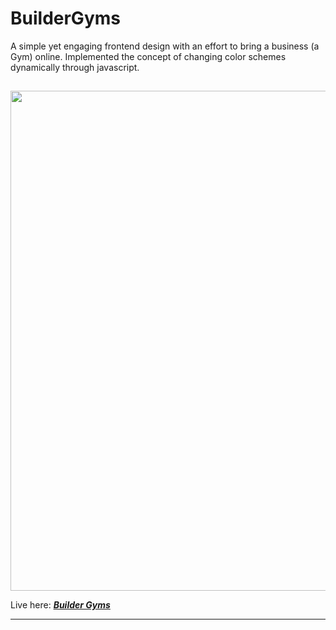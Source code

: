 # BuilderGyms
A simple yet engaging frontend design with an effort to bring a business (a Gym) online. Implemented the concept of changing color schemes dynamically through javascript.
## 
<img  width="800px" src="https://j9qarq.dm.files.1drv.com/y4mOwnZr9GfKdUOzeMff9PApakACf8Zmv64ceDdad_cWjfkClclS3AqbvEZaLus4f_gVp1tCiAqVxqm7pAGFRBBqpU-PjXyqGaNKMUuJuBeGENp67tiS8V6JCMiDIrGl_NJSB3uy8wjJ766tVt1shGbkJRtsIxm3q_gerWxoCscV9uhDz8ptGOhBcizBPavr8SVOg5ACJ3rTur9HY6loOH9jQ" />

Live here: ***[Builder Gyms](http://www.bit.ly/buildergymsonline)***
___

